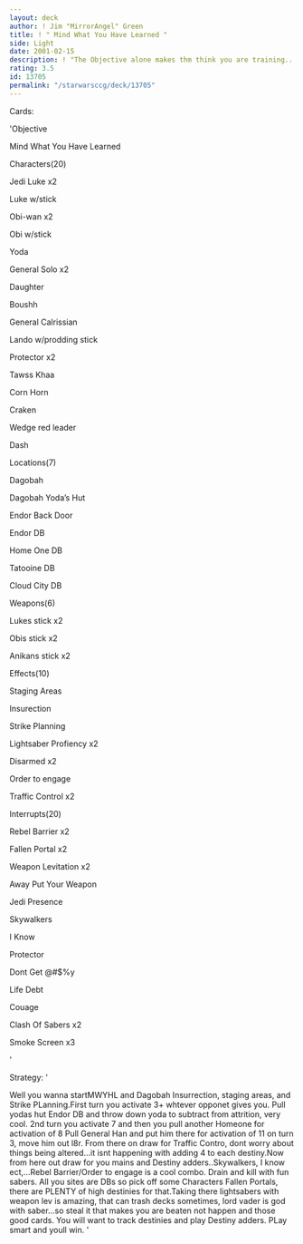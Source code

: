 ```yaml
---
layout: deck
author: ! Jim "MirrorAngel" Green
title: ! " Mind What You Have Learned "
side: Light
date: 2001-02-15
description: ! "The Objective alone makes thm think you are training...are you...?"
rating: 3.5
id: 13705
permalink: "/starwarsccg/deck/13705"
---
```

Cards: 

'Objective

Mind What You Have Learned


Characters(20)

Jedi Luke x2

Luke w/stick

Obi-wan x2

Obi w/stick

Yoda

General Solo x2

Daughter

Boushh

General Calrissian

Lando w/prodding stick

Protector x2

Tawss Khaa

Corn Horn

Craken

Wedge red leader

Dash


Locations(7)

Dagobah

Dagobah Yoda’s Hut

Endor Back Door

Endor DB

Home One DB

Tatooine DB

Cloud City  DB


Weapons(6)

Lukes stick x2

Obis stick x2

Anikans stick x2


Effects(10)

Staging Areas

Insurection

Strike Planning

Lightsaber Profiency x2

Disarmed x2

Order to engage 

Traffic Control x2


Interrupts(20)

Rebel Barrier x2

Fallen Portal x2

Weapon Levitation x2

Away Put Your Weapon

Jedi Presence

Skywalkers

I Know

Protector

Dont Get @#$%y

Life Debt

Couage

Clash Of Sabers x2

Smoke Screen x3



'

Strategy: '

Well you wanna startMWYHL and Dagobah Insurrection, staging areas, and Strike PLanning.First turn you activate 3+ whtever opponet gives you. Pull yodas hut Endor DB and throw down yoda to subtract from attrition, very cool. 2nd turn you activate 7 and then you pull another Homeone for activation of 8 Pull General Han and put him there for activation of 11 on turn 3, move him out l8r. From there on draw for Traffic Contro, dont worry about things being altered...it isnt happening with adding 4 to each destiny.Now from here out draw for you mains and Destiny adders..Skywalkers, I know ect,...Rebel Barrier/Order to engage is a cool combo. Drain and kill with fun sabers. All you sites are DBs so pick off some Characters Fallen Portals, there are PLENTY of high destinies for that.Taking there lightsabers with weapon lev is amazing, that can trash decks sometimes, lord vader is god with saber...so steal it that makes you are beaten not happen and those good cards. You will want to track destinies and play Destiny adders. PLay smart and youll win. '
